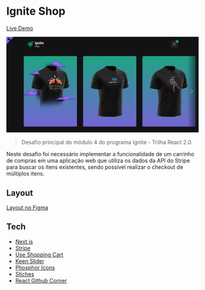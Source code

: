 # Ignite Shop

[Live Demo](https://capelaum-ignite-shop.vercel.app)

<img src=".github/Cover.png" alt="Capa Ignite Shop" />

> Desafio principal do módulo 4 do programa Ignite - Trilha React 2.0.

Neste desafio foi necessário implementar a funcionalidade de um carrinho de compras em uma aplicação web que utiliza os dados da API do Stripe para buscar os itens existentes, sendo possível realizar o checkout de múltiplos itens.


## Layout

[Layout no Figma][figma]

## Tech

- [Next.js][next]
- [Stripe][stripe]
- [Use Shopping Cart][useshoppingcart]
- [Keen Slider][keen_slider]
- [Phosphor Icons][phosphor]
- [Stiches][stiches]
- [React Github Corner][react-github-corner]


[next]: https://nextjs.org
[stripe]: https://stripe.com
[stiches]: https://stitches.dev
[phosphor]: https://phosphoricons.com
[keen_slider]: https://keen-slider.io
[useshoppingcart]: https://useshoppingcart.com
[react-github-corner]: https://www.npmjs.com/package/react-github-corner
[figma]: https://www.figma.com/file/9BwxcdVuuENh8zZRPxkrPo/Ignite-Shop-2.0-Copy?fuid=825800961521335351
